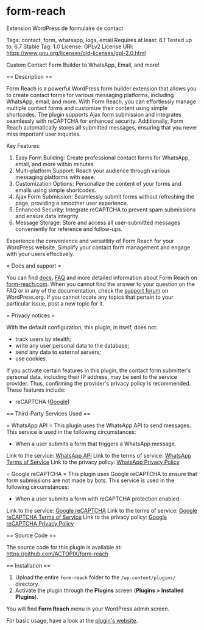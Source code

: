 # form-reach

Extension WordPress de formulaire de contact

Tags: contact, form, whatsapp, logs, email
Requires at least: 6.1
Tested up to: 6.7
Stable Tag: 1.0
License: GPLv2
License URI: https://www.gnu.org/licenses/old-licenses/gpl-2.0.html

Custom Contact Form Builder to WhatsApp, Email, and more!

== Description ==

Form Reach is a powerful WordPress form builder extension that allows you to create contact forms for various messaging platforms, including WhatsApp, email, and more. With Form Reach, you can effortlessly manage multiple contact forms and customize their content using simple shortcodes. The plugin supports Ajax form submission and integrates seamlessly with reCAPTCHA for enhanced security. Additionally, Form Reach automatically stores all submitted messages, ensuring that you never miss important user inquiries.

Key Features:

1. Easy Form Building: Create professional contact forms for WhatsApp, email, and more within minutes.
2. Multi-platform Support: Reach your audience through various messaging platforms with ease.
3. Customization Options: Personalize the content of your forms and emails using simple shortcodes.
4. Ajax Form Submission: Seamlessly submit forms without refreshing the page, providing a smoother user experience.
5. Enhanced Security: Integrate reCAPTCHA to prevent spam submissions and ensure data integrity.
6. Message Storage: Store and access all user-submitted messages conveniently for reference and follow-ups.

Experience the convenience and versatility of Form Reach for your WordPress website. Simplify your contact form management and engage with your users effectively.

= Docs and support =

You can find [docs](https://form-reach.com/docs/), [FAQ](https://form-reach.com/faq/) and more detailed information about Form Reach on [form-reach.com](https://form-reach.com/). When you cannot find the answer to your question on the FAQ or in any of the documentation, check the [support forum](https://wordpress.org/support/plugin/formreach/) on WordPress.org. If you cannot locate any topics that pertain to your particular issue, post a new topic for it.

= Privacy notices =

With the default configuration, this plugin, in itself, does not:

- track users by stealth;
- write any user personal data to the database;
- send any data to external servers;
- use cookies.

If you activate certain features in this plugin, the contact form submitter's personal data, including their IP address, may be sent to the service provider. Thus, confirming the provider's privacy policy is recommended. These features include:

- reCAPTCHA ([Google](https://policies.google.com/?hl=en))

== Third-Party Services Used ==

= WhatsApp API =
This plugin uses the WhatsApp API to send messages. This service is used in the following circumstances:

- When a user submits a form that triggers a WhatsApp message.

Link to the service: [WhatsApp API](https://api.whatsapp.com)
Link to the terms of service: [WhatsApp Terms of Service](https://www.whatsapp.com/legal/terms-of-service)
Link to the privacy policy: [WhatsApp Privacy Policy](https://www.whatsapp.com/legal/privacy-policy)

= Google reCAPTCHA =
This plugin uses Google reCAPTCHA to ensure that form submissions are not made by bots. This service is used in the following circumstances:

- When a user submits a form with reCAPTCHA protection enabled.

Link to the service: [Google reCAPTCHA](https://www.google.com/recaptcha)
Link to the terms of service: [Google reCAPTCHA Terms of Service](https://policies.google.com/terms)
Link to the privacy policy: [Google reCAPTCHA Privacy Policy](https://policies.google.com/privacy)

== Source Code ==

The source code for this plugin is available at:
https://github.com/ACTOPIX/form-reach

== Installation ==

1. Upload the entire `form-reach` folder to the `/wp-content/plugins/` directory.
1. Activate the plugin through the **Plugins** screen (**Plugins > Installed Plugins**).

You will find **Form Reach** menu in your WordPress admin screen.

For basic usage, have a look at the [plugin's website](https://form-reach.com/).
